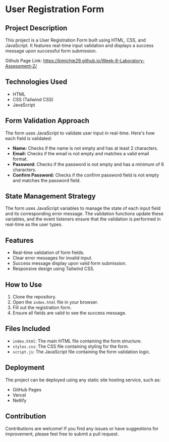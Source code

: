 # User Registration Form

## Project Description

This project is a User Registration Form built using HTML, CSS, and JavaScript. It features real-time input validation and displays a success message upon successful form submission.

Github Page Link: https://kimichie29.github.io/Week-6-Laboratory-Assessment-2/

## Technologies Used

* HTML
* CSS (Tailwind CSS)
* JavaScript

## Form Validation Approach

The form uses JavaScript to validate user input in real-time. Here's how each field is validated:

* **Name:** Checks if the name is not empty and has at least 2 characters.
* **Email:** Checks if the email is not empty and matches a valid email format.
* **Password:** Checks if the password is not empty and has a minimum of 6 characters.
* **Confirm Password:** Checks if the confirm password field is not empty and matches the password field.

## State Management Strategy

The form uses JavaScript variables to manage the state of each input field and its corresponding error message. The validation functions update these variables, and the event listeners ensure that the validation is performed in real-time as the user types.

## Features

* Real-time validation of form fields.
* Clear error messages for invalid input.
* Success message display upon valid form submission.
* Responsive design using Tailwind CSS.

## How to Use

1.  Clone the repository.
2.  Open the `index.html` file in your browser.
3.  Fill out the registration form.
4.  Ensure all fields are valid to see the success message.

## Files Included

* `index.html`: The main HTML file containing the form structure.
* `styles.css`: The CSS file containing styling for the form.
* `script.js`: The JavaScript file containing the form validation logic.

## Deployment

The project can be deployed using any static site hosting service, such as:

* GitHub Pages
* Vercel
* Netlify

## Contribution

Contributions are welcome! If you find any issues or have suggestions for improvement, please feel free to submit a pull request.
